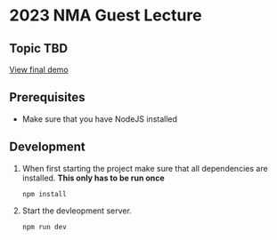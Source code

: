# 2023 NMA Guest Lecture

## Topic TBD

[View final demo](#)

## Prerequisites

- Make sure that you have NodeJS installed

## Development

1. When first starting the project make sure that all dependencies are installed.
   **This only has to be run once**

   `npm install`

2. Start the devleopment server.

   `npm run dev`

